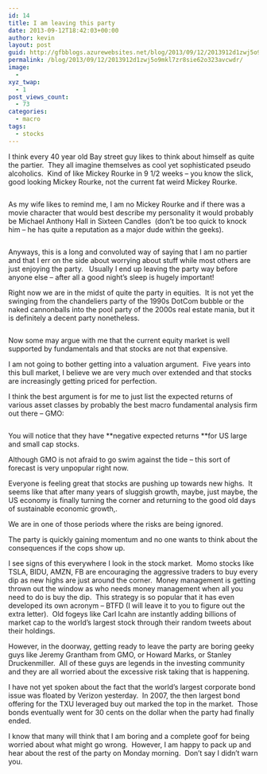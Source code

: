 ```yaml
---
id: 14
title: I am leaving this party
date: 2013-09-12T18:42:03+00:00
author: kevin
layout: post
guid: http://gfbblogs.azurewebsites.net/blog/2013/09/12/2013912d1zwj5o9mkl7zr8sie62o323avcwdr/
permalink: /blog/2013/09/12/2013912d1zwj5o9mkl7zr8sie62o323avcwdr/
image:
  - 
xyz_twap:
  - 1
post_views_count:
  - 73
categories:
  - macro
tags:
  - stocks
---
```

I think every 40 year old Bay street guy likes to think about himself as quite the partier.  They all imagine themselves as cool yet sophisticated pseudo alcoholics.  Kind of like Mickey Rourke in 9 1/2 weeks &#8211; you know the slick, good looking Mickey Rourke, not the current fat weird Mickey Rourke.

<img class="aligncenter" alt="" src="http://static.squarespace.com/static/500f3df9e4b006cb9ec150a3/50c60ecbe4b026203261b4d3/52320a14e4b09f8abccd912a/1379011094757/mickey-rourke-plastic-surgery-pics%20Sep%2012%2013.jpg" />

As my wife likes to remind me, I am no Mickey Rourke and if there was a movie character that would best describe my personality it would probably be Michael Anthony Hall in Sixteen Candles  (don&#8217;t be too quick to knock him &#8211; he has quite a reputation as a major dude within the geeks).

<img class="aligncenter" alt="" src="http://themacrotourist.com/blogs/Unknown%20Sep%2012%2013.jpeg" />

Anyways, this is a long and convoluted way of saying that I am no partier and that I err on the side about worrying about stuff while most others are just enjoying the party.   Usually I end up leaving the party way before anyone else &#8211; after all a good night&#8217;s sleep is hugely important!

Right now we are in the midst of quite the party in equities.  It is not yet the swinging from the chandeliers party of the 1990s DotCom bubble or the naked cannonballs into the pool party of the 2000s real estate mania, but it is definitely a decent party nonetheless.

<img class="aligncenter" alt="" src="http://themacrotourist.com/blogs/SPX%20Sep%2012%2013.gif" />

Now some may argue with me that the current equity market is well supported by fundamentals and that stocks are not that expensive.

I am not going to bother getting into a valuation argument.  Five years into this bull market, I believe we are very much over extended and that stocks are increasingly getting priced for perfection.

I think the best argument is for me to just list the expected returns of various asset classes by probably the best macro fundamental analysis firm out there &#8211; GMO:

<img class="aligncenter" alt="" src="http://themacrotourist.com/blogs/jdjkhjdkh%20Sep%2012%2013.jpg" />

You will notice that they have **negative expected returns **for US large and small cap stocks.

Although GMO is not afraid to go swim against the tide &#8211; this sort of forecast is very unpopular right now.

Everyone is feeling great that stocks are pushing up towards new highs.  It seems like that after many years of sluggish growth, maybe, just maybe, the US economy is finally turning the corner and returning to the good old days of sustainable economic growth,.

We are in one of those periods where the risks are being ignored.

The party is quickly gaining momentum and no one wants to think about the consequences if the cops show up.

I see signs of this everywhere I look in the stock market.  Momo stocks like TSLA, BIDU, AMZN, FB are encouraging the aggressive traders to buy every dip as new highs are just around the corner.  Money management is getting thrown out the window as who needs money management when all you need to do is buy the dip.  This strategy is so popular that it has even developed its own acronym &#8211; BTFD (I will leave it to you to figure out the extra letter).  Old fogeys like Carl Icahn are instantly adding billions of market cap to the world&#8217;s largest stock through their random tweets about their holdings.

However, in the doorway, getting ready to leave the party are boring geeky guys like Jeremy Grantham from GMO, or Howard Marks, or Stanley Druckenmiller.  All of these guys are legends in the investing community and they are all worried about the excessive risk taking that is happening.

I have not yet spoken about the fact that the world&#8217;s largest corporate bond issue was floated by Verizon yesterday.  In 2007, the then largest bond offering for the TXU leveraged buy out marked the top in the market.  Those bonds eventually went for 30 cents on the dollar when the party had finally ended.

I know that many will think that I am boring and a complete goof for being worried about what might go wrong.  However, I am happy to pack up and hear about the rest of the party on Monday morning.  Don&#8217;t say I didn&#8217;t warn you.

&nbsp;

&nbsp;